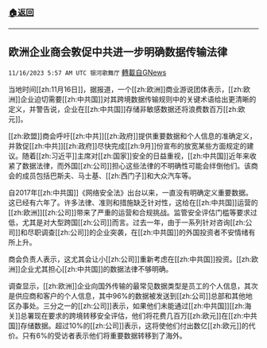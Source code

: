###  [:house:返回](README.md)
---


## 欧洲企业商会敦促中共进一步明确数据传输法律
`11/16/2023 5:57 AM UTC 银河歌舞厅` [轉載自GNews](https://gnews.org/articles/1982346)

当地时间[[zh:11月16日]]，据报道，一个[[zh:欧洲]]商业游说团体表示，[[zh:欧洲]]企业迫切需要[[zh:中共国]]对其跨境数据传输规则中的关键术语给出更清晰的定义，并警告说，企业在[[zh:中共国]]存储非敏感数据还将浪费数百万[[zh:欧元]]。

[[zh:欧盟]]商会呼吁[[zh:中共]][[zh:政府]]提供重要数据和个人信息的准确定义，并敦促[[zh:中共]][[zh:政府]]尽快完成[[zh:9月]]份宣布的放宽某些方面规定的建议。随着[[zh:习近平]]主席对[[zh:国家]]安全的日益重视，[[zh:中共国]]近年来收紧了数据法律，而外国[[zh:公司]]担心这些法律的不明确性可能会绊倒他们。该商会的成员包括巴斯夫、马士基、[[zh:西门子]]和大众汽车等。

自2017年[[zh:中共国]]《网络安全法》出台以来，一直没有明确定义重要数据。这已经有六年了。许多法律、准则和措施缺乏针对性，这给在[[zh:中共国]]运营的[[zh:欧洲]][[zh:公司]]带来了严重的运营和合规挑战。监管安全评估门槛等要求过低，尤其是对大型跨国[[zh:公司]]而言。过去一年，由于一系列针对咨询[[zh:公司]]和尽职调查[[zh:公司]]的企业突袭，在[[zh:中共国]]的外国投资者不安情绪有所上升。

商会负责人表示，这尤其会让小[[zh:公司]]重新考虑在[[zh:中共国]]投资。[[zh:欧洲]]企业尤其担心[[zh:中共国]]的数据法律不够明确。

调查显示，[[zh:欧洲]]企业向国外传输的最常见数据类型是员工的个人信息，其次是供应商和客户的个人信息，其中96%的数据被发送到[[zh:公司]]总部和其他地区办事处。三分之一的[[zh:公司]]表示，如果他们未能通过[[zh:中共国]][[zh:海关]]总署现在要求的跨境转移安全评估，他们将花费几百万[[zh:欧元]]在[[zh:中共国]]存储数据。超过10%的[[zh:公司]]表示，这将使他们付出数亿[[zh:欧元]]的代价。只有6%的受访者表示他们将重要数据转移到了海外。


